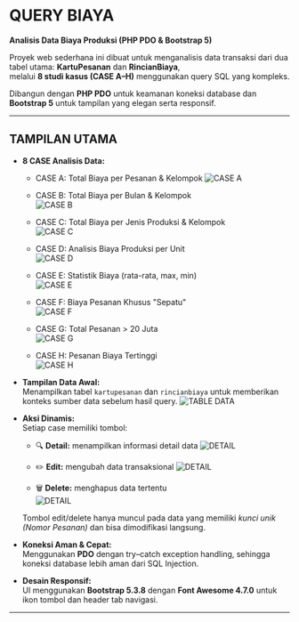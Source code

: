 # QUERY BIAYA  
**Analisis Data Biaya Produksi (PHP PDO & Bootstrap 5)**  

Proyek web sederhana ini dibuat untuk menganalisis data transaksi dari dua tabel utama: **KartuPesanan** dan **RincianBiaya**,  
melalui **8 studi kasus (CASE A–H)** menggunakan query SQL yang kompleks.  

Dibangun dengan **PHP PDO** untuk keamanan koneksi database dan **Bootstrap 5** untuk tampilan yang elegan serta responsif.

---

## TAMPILAN UTAMA

- **8 CASE Analisis Data:**
  - CASE A: Total Biaya per Pesanan & Kelompok
    ![CASE A](Database-Web-Query/assets/CASE_A.png)

  - CASE B: Total Biaya per Bulan & Kelompok  
    ![CASE B](./assets/CASE_B.png)
    
  - CASE C: Total Biaya per Jenis Produksi & Kelompok  
    ![CASE C](./assets/CASE_C.png)
  
  - CASE D: Analisis Biaya Produksi per Unit  
    ![CASE D](./assets/CASE_D.png)

  - CASE E: Statistik Biaya (rata-rata, max, min)  
    ![CASE E](./assets/CASE_E.png)

  - CASE F: Biaya Pesanan Khusus "Sepatu"  
    ![CASE F](./assets/CASE_F.png)

  - CASE G: Total Pesanan > 20 Juta  
    ![CASE G](./assets/CASE_G.png)

  - CASE H: Pesanan Biaya Tertinggi  
    ![CASE H](./assets/CASE_H.png)

- **Tampilan Data Awal:**  
  Menampilkan tabel `kartupesanan` dan `rincianbiaya` untuk memberikan konteks sumber data sebelum hasil query.
    ![TABLE DATA](./assets/TABLE_DATA.png)

- **Aksi Dinamis:**  
  Setiap case memiliki tombol:
  - 🔍 **Detail:** menampilkan informasi detail data
    ![DETAIL](./assets/ACTION_DETAIL.png)
    
  - ✏️ **Edit:** mengubah data transaksional
    ![DETAIL](./assets/ACTION_EDIT.png)
    
  - 🗑️ **Delete:** menghapus data tertentu  
    ![DETAIL](./assets/ACTION_DELETE.png)
  
  Tombol edit/delete hanya muncul pada data yang memiliki *kunci unik (Nomor Pesanan)* dan bisa dimodifikasi langsung.

- **Koneksi Aman & Cepat:**  
  Menggunakan **PDO** dengan try–catch exception handling, sehingga koneksi database lebih aman dari SQL Injection.

- **Desain Responsif:**  
  UI menggunakan **Bootstrap 5.3.8** dengan **Font Awesome 4.7.0** untuk ikon tombol dan header tab navigasi.

---
